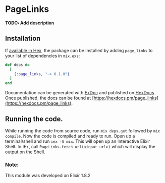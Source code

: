 # PageLinks

**TODO: Add description**

## Installation

If [available in Hex](https://hex.pm/docs/publish), the package can be installed
by adding `page_links` to your list of dependencies in `mix.exs`:

```elixir
def deps do
  [
    {:page_links, "~> 0.1.0"}
  ]
end
```

Documentation can be generated with [ExDoc](https://github.com/elixir-lang/ex_doc)
and published on [HexDocs](https://hexdocs.pm). Once published, the docs can
be found at [https://hexdocs.pm/page_links](https://hexdocs.pm/page_links).

## Running the code.
While running the code from source code, run ```mix deps.get``` followed by ```mix compile```. Now the code is compiled and ready to run. Open up a terminal/shell and run ```iex -S mix```. This will open up an Interactive Elixir Shell. In IEx, call ```PageLinks.fetch_url(<input_url>)``` which will display the output on the Shell.

### Note: 
This module was developed on Elixir 1.8.2


